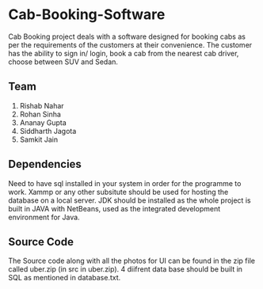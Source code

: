 # Cab-Booking-Software
Cab Booking project deals with a software designed for booking cabs as per the requirements of the customers at their convenience. The customer has the ability to sign in/ login, book a cab from the nearest cab driver, choose between SUV and Sedan.
## Team 
1. Rishab Nahar
2. Rohan Sinha
3. Ananay Gupta
4. Siddharth Jagota
5. Samkit Jain
## Dependencies
Need to have sql installed in your system in order for the programme to work. Xammp or any other subsitute should be used for hosting the database on a local server. JDK should be installed as the whole project is built in JAVA with NetBeans, used as the integrated development environment for Java. 
## Source Code
The Source code along with all the photos for UI can be found in the zip file called uber.zip (in src in uber.zip). 4 diifrent data base should be built in SQL as mentioned in database.txt.

